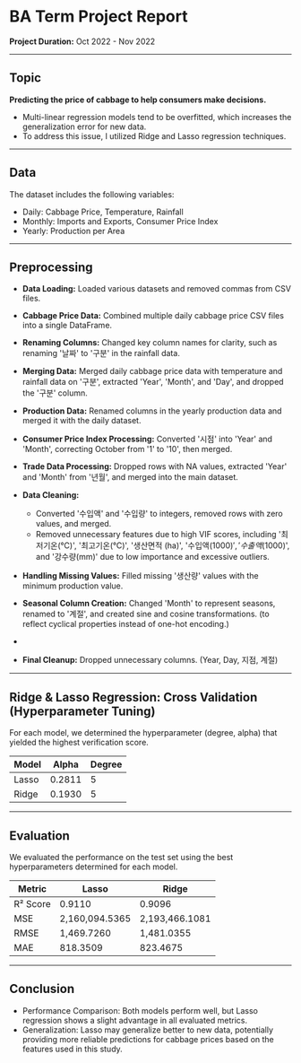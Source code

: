 # BA Term Project Report

**Project Duration:** Oct 2022 - Nov 2022

---

## Topic
**Predicting the price of cabbage to help consumers make decisions.**

- Multi-linear regression models tend to be overfitted, which increases the generalization error for new data.
- To address this issue, I utilized Ridge and Lasso regression techniques.

---

## Data
The dataset includes the following variables:
- Daily: Cabbage Price, Temperature, Rainfall
- Monthly: Imports and Exports, Consumer Price Index
- Yearly: Production per Area

---

## Preprocessing
- **Data Loading:** Loaded various datasets and removed commas from CSV files.

- **Cabbage Price Data:** Combined multiple daily cabbage price CSV files into a single DataFrame.

- **Renaming Columns:** Changed key column names for clarity, such as renaming '날짜' to '구분' in the rainfall data.

- **Merging Data:** Merged daily cabbage price data with temperature and rainfall data on '구분', extracted 'Year', 'Month', and 'Day', and dropped the '구분' column.

- **Production Data:** Renamed columns in the yearly production data and merged it with the daily dataset.

- **Consumer Price Index Processing:** Converted '시점' into 'Year' and 'Month', correcting October from '1' to '10', then merged.

- **Trade Data Processing:** Dropped rows with NA values, extracted 'Year' and 'Month' from '년월', and merged into the main dataset.

- **Data Cleaning:** 
  - Converted '수입액' and '수입량' to integers, removed rows with zero values, and merged.
  - Removed unnecessary features due to high VIF scores, including '최저기온(℃)', '최고기온(℃)', '생산면적 (ha)', '수입액($1000)', '수출액($1000)', and '강수량(mm)' due to low importance and excessive outliers.

- **Handling Missing Values:** Filled missing '생산량' values with the minimum production value.

- **Seasonal Column Creation:** Changed 'Month' to represent seasons, renamed to '계절', and created sine and cosine transformations. (to reflect cyclical properties instead of one-hot encoding.)
- 
- **Final Cleanup:** Dropped unnecessary columns. (Year, Day, 지점, 계절)
---

## Ridge & Lasso Regression: Cross Validation (Hyperparameter Tuning)
For each model, we determined the hyperparameter (degree, alpha) that yielded the highest verification score.

| Model  | Alpha          | Degree |
|--------|----------------|-------|
| Lasso  | 0.2811 | 5     |
| Ridge  | 0.1930 | 5     |

---

## Evaluation
We evaluated the performance on the test set using the best hyperparameters determined for each model.

| Metric     |      Lasso      |      Ridge      |
|------------|------------------|------------------|
| R² Score   |      0.9110      |      0.9096      |
| MSE        | 2,160,094.5365   | 2,193,466.1081   |
| RMSE       |    1,469.7260    |    1,481.0355    |
| MAE        |     818.3509     |     823.4675     |


---

## Conclusion
- Performance Comparison: Both models perform well, but Lasso regression shows a slight advantage in all evaluated metrics.
- Generalization: Lasso may generalize better to new data, potentially providing more reliable predictions for cabbage prices based on the features used in this study.

